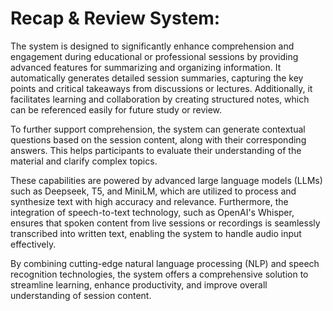 # Recap & Review System:

The system is designed to significantly enhance comprehension and engagement during educational or professional sessions by providing advanced features for summarizing and organizing information. It automatically generates detailed session summaries, capturing the key points and critical takeaways from discussions or lectures. Additionally, it facilitates learning and collaboration by creating structured notes, which can be referenced easily for future study or review.

To further support comprehension, the system can generate contextual questions based on the session content, along with their corresponding answers. This helps participants to evaluate their understanding of the material and clarify complex topics.

These capabilities are powered by advanced large language models (LLMs) such as Deepseek, T5, and MiniLM, which are utilized to process and synthesize text with high accuracy and relevance. Furthermore, the integration of speech-to-text technology, such as OpenAI's Whisper, ensures that spoken content from live sessions or recordings is seamlessly transcribed into written text, enabling the system to handle audio input effectively.

By combining cutting-edge natural language processing (NLP) and speech recognition technologies, the system offers a comprehensive solution to streamline learning, enhance productivity, and improve overall understanding of session content.

